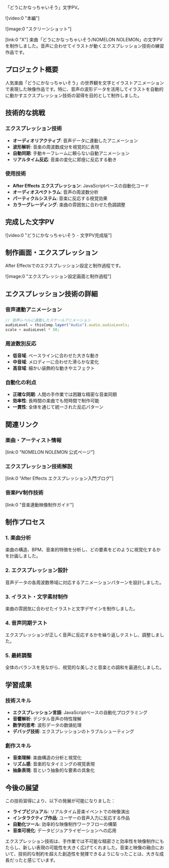 「どうにかなっちゃいそう」文字PV。

![video:0 "本編"]

![image:0 "スクリーンショット"]

[link:0 "X"]
楽曲「どうにかなっちゃいそう/NOMELON NOLEMON」の文字PVを制作しました。音声に合わせてイラストが動くエクスプレッション技術の練習作品です。

## プロジェクト概要

人気楽曲「どうにかなっちゃいそう」の世界観を文字とイラストアニメーションで表現した映像作品です。特に、音声の波形データを活用してイラストを自動的に動かすエクスプレッション技術の習得を目的として制作しました。

## 技術的な挑戦

### エクスプレッション技術

- **オーディオリアクティブ**: 音声データに連動したアニメーション
- **波形解析**: 音楽の周波数成分を視覚的に表現
- **自動同期**: 手動キーフレームに頼らない自動アニメーション
- **リアルタイム反応**: 音楽の変化に即座に反応する動き

### 使用技術

- **After Effects エクスプレッション**: JavaScriptベースの自動化コード
- **オーディオスペクトラム**: 音声の周波数分析
- **パーティクルシステム**: 音楽に反応する視覚効果
- **カラーグレーディング**: 楽曲の雰囲気に合わせた色調調整

## 完成した文字PV

![video:0 "どうにかなっちゃいそう - 文字PV完成版"]

## 制作画面・エクスプレッション

After Effectsでのエクスプレッション設定と制作過程です。

![image:0 "エクスプレッション設定画面と制作過程"]

## エクスプレッション技術の詳細

### 音声連動アニメーション

```javascript
// 音声レベルに連動したスケールアニメーション
audioLevel = thisComp.layer("Audio").audio.audioLevels;
scale + audioLevel * 50;
```

### 周波数別反応

- **低音域**: ベースラインに合わせた大きな動き
- **中音域**: メロディーに合わせた滑らかな変化
- **高音域**: 細かい装飾的な動きやエフェクト

### 自動化の利点

- **正確な同期**: 人間の手作業では困難な精密な音楽同期
- **効率性**: 長時間の楽曲でも短時間で制作可能
- **一貫性**: 全体を通じて統一された反応パターン

## 関連リンク

### 楽曲・アーティスト情報

[link:0 "NOMELON NOLEMON 公式ページ"]

### エクスプレッション技術解説

[link:0 "After Effects エクスプレッション入門ブログ"]

### 音楽PV制作技術

[link:0 "音楽連動映像制作ガイド"]

## 制作プロセス

### 1. 楽曲分析

楽曲の構造、BPM、音楽的特徴を分析し、どの要素をどのように視覚化するかを計画しました。

### 2. エクスプレッション設計

音声データの各周波数帯域に対応するアニメーションパターンを設計しました。

### 3. イラスト・文字素材制作

楽曲の雰囲気に合わせたイラストと文字デザインを制作しました。

### 4. 音声同期テスト

エクスプレッションが正しく音声に反応するかを繰り返しテストし、調整しました。

### 5. 最終調整

全体のバランスを見ながら、視覚的な美しさと音楽との調和を最適化しました。

## 学習成果

### 技術スキル

- **エクスプレッション言語**: JavaScriptベースの自動化プログラミング
- **音響解析**: デジタル音声の特性理解
- **数学的思考**: 波形データの数値処理
- **デバッグ技術**: エクスプレッションのトラブルシューティング

### 創作スキル

- **音楽理解**: 楽曲構造の分析と視覚化
- **リズム感**: 音楽的なタイミングの視覚表現
- **抽象表現**: 音という抽象的な要素の具象化

## 今後の展望

この技術習得により、以下の発展が可能になりました：

- **ライブビジュアル**: リアルタイム音楽イベントでの映像演出
- **インタラクティブ作品**: ユーザーの音声入力に反応する作品
- **自動化ツール**: 効率的な映像制作ワークフローの構築
- **音楽可視化**: データビジュアライゼーションへの応用

エクスプレッション技術は、手作業では不可能な精密さと効率性を映像制作にもたらし、新しい表現の可能性を大きく広げてくれました。音楽と映像の融合において、技術的な制約を超えた創造性を発揮できるようになったことは、大きな成長だったと感じています。
